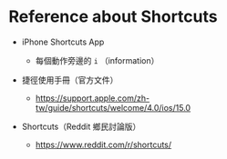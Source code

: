 # Reference about Shortcuts


* iPhone Shortcuts App
  * 每個動作旁邊的 `i` （information）

* 捷徑使用手冊（官方文件）
  * https://support.apple.com/zh-tw/guide/shortcuts/welcome/4.0/ios/15.0

* Shortcuts（Reddit 鄉民討論版）
  * https://www.reddit.com/r/shortcuts/